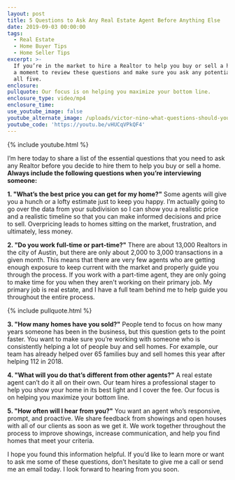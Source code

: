 ```yaml
---
layout: post
title: 5 Questions to Ask Any Real Estate Agent Before Anything Else
date: 2019-09-03 00:00:00
tags:
  - Real Estate
  - Home Buyer Tips
  - Home Seller Tips
excerpt: >-
  If you’re in the market to hire a Realtor to help you buy or sell a home, take
  a moment to review these questions and make sure you ask any potential hire
  all five.
enclosure:
pullquote: Our focus is on helping you maximize your bottom line.
enclosure_type: video/mp4
enclosure_time:
use_youtube_image: false
youtube_alternate_image: /uploads/victor-nino-what-questions-should-you-ask-all-agents-youtube.jpg
youtube_code: 'https://youtu.be/vHUCqVPkQF4'
---
```


{% include youtube.html %}

I’m here today to share a list of the essential questions that you need to ask any Realtor before you decide to hire them to help you buy or sell a home. **Always include the following questions when you’re interviewing someone:**

**1\. "What’s the best price you can get for my home?"** Some agents will give you a hunch or a lofty estimate just to keep you happy. I’m actually going to go over the data from your subdivision so I can show you a realistic price and a realistic timeline so that you can make informed decisions and price to sell. Overpricing leads to homes sitting on the market, frustration, and ultimately, less money.

**2\. "Do you work full-time or part-time?"** There are about 13,000 Realtors in the city of Austin, but there are only about 2,000 to 3,000 transactions in a given month. This means that there are very few agents who are getting enough exposure to keep current with the market and properly guide you through the process. If you work with a part-time agent, they are only going to make time for you when they aren't working on their primary job. My primary job is real estate, and I have a full team behind me to help guide you throughout the entire process.

{% include pullquote.html %}

**3\. "How many homes have you sold?"** People tend to focus on how many years someone has been in the business, but this question gets to the point faster. You want to make sure you’re working with someone who is consistently helping a lot of people buy and sell homes. For example, our team has already helped over 65 families buy and sell homes this year after helping 112 in 2018.

**4\. "What will you do that’s different from other agents?"** A real estate agent can’t do it all on their own. Our team hires a professional stager to help you show your home in its best light and I cover the fee. Our focus is on helping you maximize your bottom line.

**5\. "How often will I hear from you?"** You want an agent who’s responsive, prompt, and proactive. We share feedback from showings and open houses with all of our clients as soon as we get it. We work together throughout the process to improve showings, increase communication, and help you find homes that meet your criteria.

I hope you found this information helpful. If you’d like to learn more or want to ask me some of these questions, don’t hesitate to give me a call or send me an email today. I look forward to hearing from you soon.<br>&nbsp;